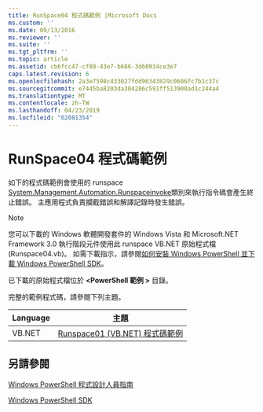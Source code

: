 ```yaml
---
title: RunSpace04 程式碼範例 |Microsoft Docs
ms.custom: ''
ms.date: 09/13/2016
ms.reviewer: ''
ms.suite: ''
ms.tgt_pltfrm: ''
ms.topic: article
ms.assetid: cb6fcc47-cf89-43e7-b686-3d60934ce3e7
caps.latest.revision: 6
ms.openlocfilehash: 2a3e7598c433027fdd96343829c0606fc7b1c37c
ms.sourcegitcommit: e7445ba8203da304286c591ff513900ad1c244a4
ms.translationtype: MT
ms.contentlocale: zh-TW
ms.lasthandoff: 04/23/2019
ms.locfileid: "62081354"
---
```

# <a name="runspace04-code-samples"></a>RunSpace04 程式碼範例

如下的程式碼範例會使用的 runspace [System.Management.Automation.Runspaceinvoke](/dotnet/api/System.Management.Automation.RunspaceInvoke)類別來執行指令碼會產生終止錯誤。 主應用程式負責攔截錯誤和解譯記錄時發生錯誤。

> [!NOTE]
> 您可以下載的 Windows 軟體開發套件的 Windows Vista 和 Microsoft.NET Framework 3.0 執行階段元件使用此 runspace VB.NET 原始程式檔 (Runspace04.vb)。 如需下載指示，請參閱[如何安裝 Windows PowerShell 並下載 Windows PowerShell SDK](/powershell/developer/installing-the-windows-powershell-sdk)。
>
> 已下載的原始程式檔位於 **\<PowerShell 範例 >** 目錄。

完整的範例程式碼，請參閱下列主題。

|Language|主題|
|--------------|-----------|
|VB.NET|[Runspace01 (VB.NET) 程式碼範例](./runspace01-vb-net-code-sample.md)|

## <a name="see-also"></a>另請參閱

[Windows PowerShell 程式設計人員指南](./windows-powershell-programmer-s-guide.md)

[Windows PowerShell SDK](../windows-powershell-reference.md)
